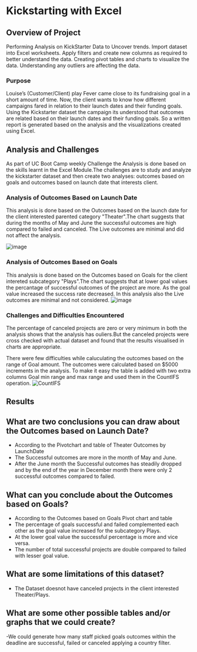 # Kickstarting with Excel

## Overview of Project
 Performing Analysis on KickStarter Data to Uncover trends.
 Import dataset into Excel worksheets.
 Apply filters and create new columns as required to better understand the data.
 Creating pivot tables and charts to visualize the data.
 Understanding any outliers are affecting the data.

### Purpose
Louise’s (Customer/Client) play Fever came close to its fundraising goal in a short amount of time. Now, the client wants to know how different campaigns fared in relation to their launch dates and their funding goals. Using the Kickstarter dataset the campaign its understood that outcomes are related based on their launch dates and their funding goals. So a written report is generated based on the analysis and the visualizations created using Excel.

## Analysis and Challenges
As part of UC Boot Camp weekly Challenge the Analysis is done based on the skills learnt in the Excel Module.The challenges are to study and analyze the kickstarter dataset and then create two analyses: outcomes based on goals and outcomes based on launch date that interests client. 

### Analysis of Outcomes Based on Launch Date
This analysis is done based on the Outcomes based on the launch date for the client interested parented category "Theater".The chart suggests that during the months of May and June the successful outcomes are high compared to failed and canceled. The Live outcomes are minimal and did not affect the analysis. 

![image](https://user-images.githubusercontent.com/111100908/185477744-65fbb2f2-4abe-499a-8580-9c200261845a.png)

### Analysis of Outcomes Based on Goals
This analysis is done based on the Outcomes based on Goals for the client intereted subcategory "Plays".The chart suggests that at lower goal values the percantage of successful outcomes of the project are more. As the goal value increased the success rate decreased. In this analysis also the Live outcomes are minimal and not considered.
![image](https://user-images.githubusercontent.com/111100908/185483709-dbbde492-dc9f-4210-8288-69eb0ad8c5c4.png)



### Challenges and Difficulties Encountered
The percentage of canceled projects are zero or very minimum in both the analysis shows that the analysis has ouliers.But the canceled projects were cross checked with actual dataset and found that the results visualised in charts are appropriate.

There were few difficulties while caluculating the outcomes based on the range of Goal amount. The outcomes were calculated based on $5000 increments in the analysis.
To make it easy the table is added with two extra columns Goal min range and max range and used them in the CountIFS operation.
![CountIFS](https://user-images.githubusercontent.com/111100908/185482015-9173bccb-5b53-496f-9de5-b6e8bf775336.png)


## Results

## What are two conclusions you can draw about the Outcomes based on Launch Date?
-   According to the Pivotchart and table of Theater Outcomes by LaunchDate
-   The Successful outcomes are more in the month of May and June.
-   After the June month the Successful outcomes has steadily dropped and by the end of the year in December month 
    there were only 2 successful outcomes compared to failed.

## What can you conclude about the Outcomes based on Goals?
-   According to the Outcomes based on Goals Pivot chart and table
-    The percentage of goals successful and failed complemented each other as the goal value increased for the subcategory Plays.
-    At the lower goal value the successful percentage is more and vice versa.
-    The number of total successful projects are double compared to failed with lesser goal value.

## What are some limitations of this dataset?
-  The Dataset doesnot have canceled projects in the client interested Theater/Plays. 

## What are some other possible tables and/or graphs that we could create?
  -We could generate how many staff picked goals outcomes within the deadline are successful, failed or canceled applying a country filter.
    

